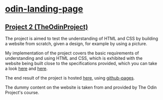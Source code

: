 # [odin-landing-page](https://anupamvamsi.github.io/odin-landing-page/)
## [Project 2 (TheOdinProject)](https://www.theodinproject.com/lessons/790/)

The project is aimed to test the understanding of HTML and CSS by building a website from scratch, given a design, for example by using a picture.

My implementation of the project covers the basic requirements of understanding and using HTML and CSS, which is exhibited with the website being built close to the specifications provided, which you can take a look [here](https://cdn.statically.io/gh/TheOdinProject/curriculum/main/foundations/html_css/project/odin-project.png) and [here](https://cdn.statically.io/gh/TheOdinProject/curriculum/main/foundations/html_css/project/colors_and_stuff.png).

The end result of the project is hosted [here](https://anupamvamsi.github.io/odin-landing-page/), using [github-pages](https://docs.github.com/en/pages).

The dummy content on the website is taken from and provided by The Odin Project's course.
